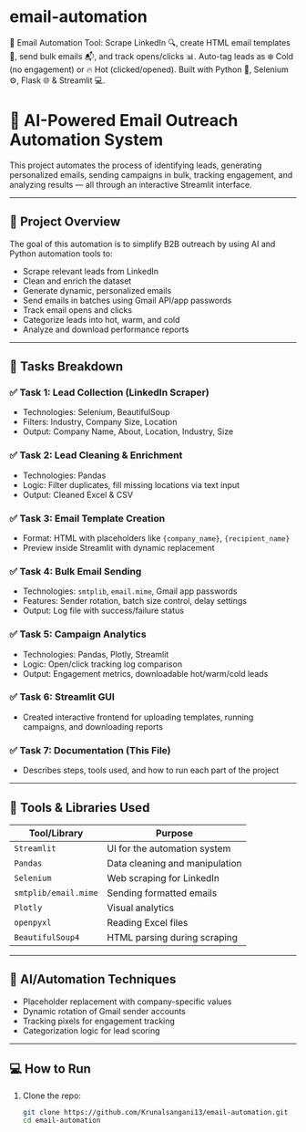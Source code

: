 # email-automation
📧 Email Automation Tool: Scrape LinkedIn 🔍, create HTML email templates 📝, send bulk emails 📬, and track opens/clicks 📊. Auto-tag leads as ❄️ Cold (no engagement) or 🔥 Hot (clicked/opened). Built with Python 🐍, Selenium ⚙️, Flask 🌐 &amp; Streamlit 💻.


# 📧 AI-Powered Email Outreach Automation System

This project automates the process of identifying leads, generating personalized emails, sending campaigns in bulk, tracking engagement, and analyzing results — all through an interactive Streamlit interface.

---

## 🚀 Project Overview

The goal of this automation is to simplify B2B outreach by using AI and Python automation tools to:

- Scrape relevant leads from LinkedIn
- Clean and enrich the dataset
- Generate dynamic, personalized emails
- Send emails in batches using Gmail API/app passwords
- Track email opens and clicks
- Categorize leads into hot, warm, and cold
- Analyze and download performance reports

---

## 🧩 Tasks Breakdown

### ✅ Task 1: Lead Collection (LinkedIn Scraper)
- Technologies: Selenium, BeautifulSoup
- Filters: Industry, Company Size, Location
- Output: Company Name, About, Location, Industry, Size

### ✅ Task 2: Lead Cleaning & Enrichment
- Technologies: Pandas
- Logic: Filter duplicates, fill missing locations via text input
- Output: Cleaned Excel & CSV

### ✅ Task 3: Email Template Creation
- Format: HTML with placeholders like `{company_name}`, `{recipient_name}`
- Preview inside Streamlit with dynamic replacement

### ✅ Task 4: Bulk Email Sending
- Technologies: `smtplib`, `email.mime`, Gmail app passwords
- Features: Sender rotation, batch size control, delay settings
- Output: Log file with success/failure status

### ✅ Task 5: Campaign Analytics
- Technologies: Pandas, Plotly, Streamlit
- Logic: Open/click tracking log comparison
- Output: Engagement metrics, downloadable hot/warm/cold leads

### ✅ Task 6: Streamlit GUI
- Created interactive frontend for uploading templates, running campaigns, and downloading reports

### ✅ Task 7: Documentation (This File)
- Describes steps, tools used, and how to run each part of the project

---

## 🔧 Tools & Libraries Used

| Tool/Library        | Purpose                               |
|---------------------|---------------------------------------|
| `Streamlit`         | UI for the automation system          |
| `Pandas`            | Data cleaning and manipulation        |
| `Selenium`          | Web scraping for LinkedIn             |
| `smtplib/email.mime`| Sending formatted emails              |
| `Plotly`            | Visual analytics                      |
| `openpyxl`          | Reading Excel files                   |
| `BeautifulSoup4`    | HTML parsing during scraping          |

---

## 🧠 AI/Automation Techniques

- Placeholder replacement with company-specific values
- Dynamic rotation of Gmail sender accounts
- Tracking pixels for engagement tracking
- Categorization logic for lead scoring

---

## 💻 How to Run

1. Clone the repo:
   ```bash
   git clone https://github.com/Krunalsangani13/email-automation.git
   cd email-automation
